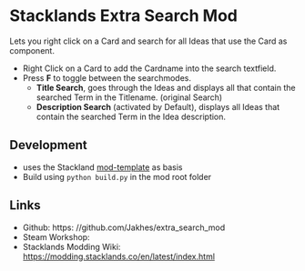 # Stacklands Extra Search Mod

Lets you right click on a Card and search for all Ideas that use the Card as component.

- Right Click on a Card to add the Cardname into the search textfield.
- Press **F** to toggle between the searchmodes.
  - **Title Search**, goes through the Ideas and displays all that contain the searched Term in the Titlename. (original Search)
  - **Description Search** (activated by Default), displays all Ideas that contain the searched Term in the Idea description.

## Development

- uses the Stackland [mod-template](https://github.com/stacklandsdev/mod-template) as basis
- Build using `python build.py` in the mod root folder

## Links

- Github: https: //github.com/Jakhes/extra_search_mod
- Steam Workshop: 
- Stacklands Modding Wiki: https://modding.stacklands.co/en/latest/index.html
